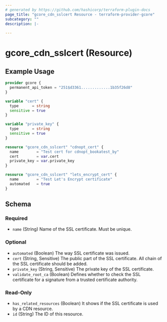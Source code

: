 ```yaml
---
# generated by https://github.com/hashicorp/terraform-plugin-docs
page_title: "gcore_cdn_sslcert Resource - terraform-provider-gcore"
subcategory: ""
description: |-
  
---
```


# gcore_cdn_sslcert (Resource)



## Example Usage

```terraform
provider gcore {
  permanent_api_token = "251$d3361.............1b35f26d8"
}

variable "cert" {
  type      = string
  sensitive = true
}

variable "private_key" {
  type      = string
  sensitive = true
}

resource "gcore_cdn_sslcert" "cdnopt_cert" {
  name        = "Test cert for cdnopt_bookatest_by"
  cert        = var.cert
  private_key = var.private_key
}

resource "gcore_cdn_sslcert" "lets_encrypt_cert" {
  name        = "Test Let's Encrypt certificate"
  automated   = true
}
```

<!-- schema generated by tfplugindocs -->
## Schema

### Required

- `name` (String) Name of the SSL certificate. Must be unique.

### Optional

- `automated` (Boolean) The way SSL certificate was issued.
- `cert` (String, Sensitive) The public part of the SSL certificate. All chain of the SSL certificate should be added.
- `private_key` (String, Sensitive) The private key of the SSL certificate.
- `validate_root_ca` (Boolean) Defines whether to check the SSL certificate for a signature from a trusted certificate authority.

### Read-Only

- `has_related_resources` (Boolean) It shows if the SSL certificate is used by a CDN resource.
- `id` (String) The ID of this resource.
